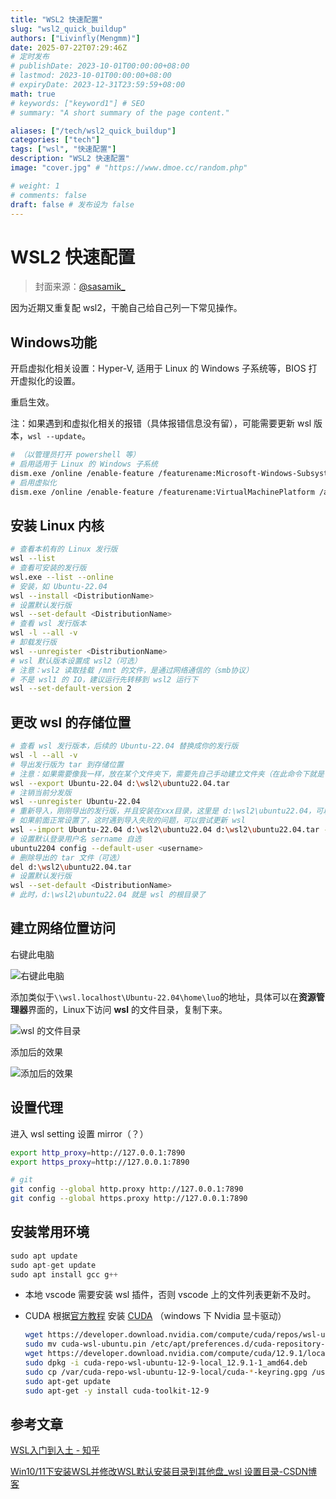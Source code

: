 ```yaml
---
title: "WSL2 快速配置"
slug: "wsl2_quick_buildup"
authors: ["Livinfly(Mengmm)"]
date: 2025-07-22T07:29:46Z
# 定时发布
# publishDate: 2023-10-01T00:00:00+08:00
# lastmod: 2023-10-01T00:00:00+08:00
# expiryDate: 2023-12-31T23:59:59+08:00
math: true
# keywords: ["keyword1"] # SEO
# summary: "A short summary of the page content."

aliases: ["/tech/wsl2_quick_buildup"]
categories: ["tech"]
tags: ["wsl", "快速配置"]
description: "WSL2 快速配置"
image: "cover.jpg" # "https://www.dmoe.cc/random.php"

# weight: 1
# comments: false
draft: false # 发布设为 false
---
```


# WSL2 快速配置

>   封面来源：[@sasamik_](https://x.com/sasamik_/status/1947222609059606971)

因为近期又重复配 wsl2，干脆自己给自己列一下常见操作。

## Windows功能

开启虚拟化相关设置：Hyper-V, 适用于 Linux 的 Windows 子系统等，BIOS 打开虚拟化的设置。

重启生效。

注：如果遇到和虚拟化相关的报错（具体报错信息没有留），可能需要更新 wsl 版本，`wsl --update`。

```bash
# （以管理员打开 powershell 等）
# 启用适用于 Linux 的 Windows 子系统
dism.exe /online /enable-feature /featurename:Microsoft-Windows-Subsystem-Linux /all /norestart
# 启用虚拟化
dism.exe /online /enable-feature /featurename:VirtualMachinePlatform /all /norestart
```

## 安装 Linux 内核

```bash
# 查看本机有的 Linux 发行版
wsl --list
# 查看可安装的发行版
wsl.exe --list --online
# 安装，如 Ubuntu-22.04
wsl --install <DistributionName>
# 设置默认发行版
wsl --set-default <DistributionName>
# 查看 wsl 发行版本
wsl -l --all -v
# 卸载发行版
wsl --unregister <DistributionName>
# wsl 默认版本设置成 wsl2（可选）
# 注意：wsl2 读取挂载 /mnt 的文件，是通过网络通信的（smb协议）
# 不是 wsl1 的 IO，建议运行先转移到 wsl2 运行下
wsl --set-default-version 2
```

## 更改 wsl 的存储位置

```bash
# 查看 wsl 发行版本，后续的 Ubuntu-22.04 替换成你的发行版
wsl -l --all -v
# 导出发行版为 tar 到存储位置
# 注意：如果需要像我一样，放在某个文件夹下，需要先自己手动建立文件夹（在此命令下就是 wsl2 文件夹）
wsl --export Ubuntu-22.04 d:\wsl2\ubuntu22.04.tar
# 注销当前分发版
wsl --unregister Ubuntu-22.04
# 重新导入，刚刚导出的发行版，并且安装在xxx目录，这里是 d:\wsl2\ubuntu22.04，可以更改
# 如果前面正常设置了，这时遇到导入失败的问题，可以尝试更新 wsl
wsl --import Ubuntu-22.04 d:\wsl2\ubuntu22.04 d:\wsl2\ubuntu22.04.tar --version 2
# 设置默认登录用户名 sername 自选
ubuntu2204 config --default-user <username>
# 删除导出的 tar 文件（可选）
del d:\wsl2\ubuntu22.04.tar
# 设置默认发行版
wsl --set-default <DistributionName>
# 此时，d:\wsl2\ubuntu22.04 就是 wsl 的根目录了
```

## 建立网络位置访问

右键此电脑

![右键此电脑](wsl.assets/image-20250722143026619.png)

添加类似于`\\wsl.localhost\Ubuntu-22.04\home\luo`的地址，具体可以在**资源管理器**界面的，Linux下访问 **wsl** 的文件目录，复制下来。

![wsl 的文件目录](wsl.assets/image-20250722143248402.png)

添加后的效果

![添加后的效果](wsl.assets/image-20250722143342198.png)

## 设置代理

进入 wsl setting 设置 mirror（？）

```bash
export http_proxy=http://127.0.0.1:7890
export https_proxy=http://127.0.0.1:7890

# git
git config --global http.proxy http://127.0.0.1:7890
git config --global https.proxy http://127.0.0.1:7890
```

## 安装常用环境

```cpp
sudo apt update
sudo apt-get update
sudo apt install gcc g++
```

-   本地 vscode 需要安装 wsl 插件，否则 vscode 上的文件列表更新不及时。

-   CUDA 根据[官方教程](https://docs.nvidia.com/cuda/wsl-user-guide/index.html) 安装 [CUDA](https://developer.nvidia.com/cuda-downloads?target_os=Linux&target_arch=x86_64&Distribution=WSL-Ubuntu&target_version=2.0&target_type=deb_local) （windows 下 Nvidia 显卡驱动）

    ```bash
    wget https://developer.download.nvidia.com/compute/cuda/repos/wsl-ubuntu/x86_64/cuda-wsl-ubuntu.pin
    sudo mv cuda-wsl-ubuntu.pin /etc/apt/preferences.d/cuda-repository-pin-600
    wget https://developer.download.nvidia.com/compute/cuda/12.9.1/local_installers/cuda-repo-wsl-ubuntu-12-9-local_12.9.1-1_amd64.deb
    sudo dpkg -i cuda-repo-wsl-ubuntu-12-9-local_12.9.1-1_amd64.deb
    sudo cp /var/cuda-repo-wsl-ubuntu-12-9-local/cuda-*-keyring.gpg /usr/share/keyrings/
    sudo apt-get update
    sudo apt-get -y install cuda-toolkit-12-9
    ```

## 参考文章

[WSL入门到入土 - 知乎](https://zhuanlan.zhihu.com/p/682583573)

[Win10/11下安装WSL并修改WSL默认安装目录到其他盘_wsl 设置目录-CSDN博客](https://blog.csdn.net/farer_yyh/article/details/133934904)